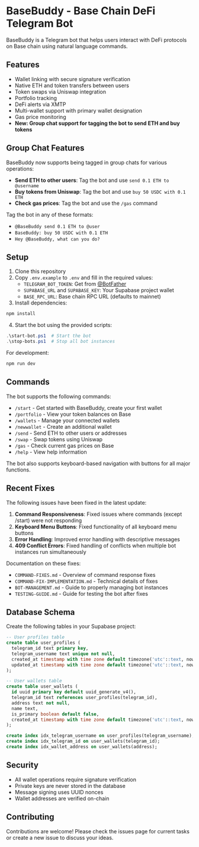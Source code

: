 # BaseBuddy - Base Chain DeFi Telegram Bot

BaseBuddy is a Telegram bot that helps users interact with DeFi protocols on Base chain using natural language commands.

## Features

- Wallet linking with secure signature verification
- Native ETH and token transfers between users
- Token swaps via Uniswap integration
- Portfolio tracking
- DeFi alerts via XMTP
- Multi-wallet support with primary wallet designation
- Gas price monitoring
- **New: Group chat support for tagging the bot to send ETH and buy tokens**

## Group Chat Features

BaseBuddy now supports being tagged in group chats for various operations:

- **Send ETH to other users**: Tag the bot and use `send 0.1 ETH to @username`
- **Buy tokens from Uniswap**: Tag the bot and use `buy 50 USDC with 0.1 ETH`
- **Check gas prices**: Tag the bot and use the `/gas` command

Tag the bot in any of these formats:
- `@BaseBuddy send 0.1 ETH to @user`
- `BaseBuddy: buy 50 USDC with 0.1 ETH`
- `Hey @BaseBuddy, what can you do?`

## Setup

1. Clone this repository
2. Copy `.env.example` to `.env` and fill in the required values:
   - `TELEGRAM_BOT_TOKEN`: Get from [@BotFather](https://t.me/BotFather)
   - `SUPABASE_URL` and `SUPABASE_KEY`: Your Supabase project wallet
   - `BASE_RPC_URL`: Base chain RPC URL (defaults to mainnet)
3. Install dependencies:
```bash
npm install
```

4. Start the bot using the provided scripts:
```powershell
.\start-bot.ps1  # Start the bot
.\stop-bots.ps1  # Stop all bot instances
```

For development:
```bash
npm run dev
```

## Commands

The bot supports the following commands:

- `/start` - Get started with BaseBuddy, create your first wallet
- `/portfolio` - View your token balances on Base
- `/wallets` - Manage your connected wallets
- `/newwallet` - Create an additional wallet
- `/send` - Send ETH to other users or addresses
- `/swap` - Swap tokens using Uniswap
- `/gas` - Check current gas prices on Base
- `/help` - View help information

The bot also supports keyboard-based navigation with buttons for all major functions.

## Recent Fixes

The following issues have been fixed in the latest update:

1. **Command Responsiveness**: Fixed issues where commands (except /start) were not responding
2. **Keyboard Menu Buttons**: Fixed functionality of all keyboard menu buttons
3. **Error Handling**: Improved error handling with descriptive messages
4. **409 Conflict Errors**: Fixed handling of conflicts when multiple bot instances run simultaneously

Documentation on these fixes:
- `COMMAND-FIXES.md` - Overview of command response fixes
- `COMMAND-FIX-IMPLEMENTATION.md` - Technical details of fixes
- `BOT-MANAGEMENT.md` - Guide to properly managing bot instances
- `TESTING-GUIDE.md` - Guide for testing the bot after fixes

## Database Schema

Create the following tables in your Supabase project:

```sql
-- User profiles table
create table user_profiles (
  telegram_id text primary key,
  telegram_username text unique not null,
  created_at timestamp with time zone default timezone('utc'::text, now()) not null,
  updated_at timestamp with time zone default timezone('utc'::text, now()) not null
);

-- User wallets table
create table user_wallets (
  id uuid primary key default uuid_generate_v4(),
  telegram_id text references user_profiles(telegram_id),
  address text not null,
  name text,
  is_primary boolean default false,
  created_at timestamp with time zone default timezone('utc'::text, now()) not null
);

create index idx_telegram_username on user_profiles(telegram_username);
create index idx_telegram_id on user_wallets(telegram_id);
create index idx_wallet_address on user_wallets(address);
```

## Security

- All wallet operations require signature verification
- Private keys are never stored in the database
- Message signing uses UUID nonces
- Wallet addresses are verified on-chain

## Contributing

Contributions are welcome! Please check the issues page for current tasks or create a new issue to discuss your ideas.
